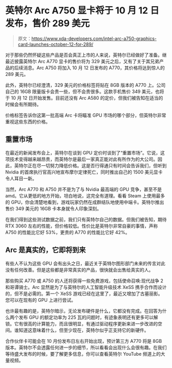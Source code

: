 # 英特尔 Arc A750 显卡将于 10 月 12 日发布，售价 289 美元

> 原文：<https://www.xda-developers.com/intel-arc-a750-graphics-card-launches-october-12-for-289/>

对于那些仍然怀疑这些产品是否会真正上市的人来说，英特尔已经做好了准备。继最近披露英特尔 Arc A770 显卡的售价将为 329 美元之后，又有了关于其兄弟产品的后续消息。Arc A750 将加入 10 月 12 日发布的 A770，其价格将达到惊人的 289 美元。

此外，英特尔已经澄清，329 美元的价格标签将贴在 8GB 版本的 A770 上。公司自己的 16GB 限量版卡会贵一些，但不会贵很多。这款手机售价 349 美元，也将于 10 月 12 日开始发售。目前还没有 Arc A580 的定价，但我们被告知在适当的时候会有所期待。

价格标签告诉你这第一批高端 Arc 卡将瞄准 GPU 市场的哪个部分，但英特尔非常重视这些东西的价格。

## 重置市场

在最近的新闻发布会上，英特尔在谈到 GPU 定价时谈到了“重置市场”。它说，这项技术变得越来越昂贵，而英特尔是最后一家真正能对此有所作为的大公司。因此，英特尔正在尽一切努力降低价格。这是否行得通只有时间会告诉我们，但听到 Nvidia 的首席执行官高兴地宣布摩尔定律死亡，同时推出自己的 1500 美元显卡令人耳目一新。

当然，Arc A770 和 A750 并不是为了与 Nvidia 最高端的 GPU 竞争，甚至不是 amd。它从更低的地方开始，坦白地说，这完全有道理。看看 Steam 上使用最多的 GPU，你会清楚地看到，游戏玩家仍然在成群结队地使用中端卡。英特尔推出售价 349 美元的 16GB 卡本身就令人印象深刻。

在我们得到这些测试数据之前，我们只有英特尔自己的数据。但我们被告知，期待 RTX 3060 左右的性能，但价格较低。性价比是英特尔非常自豪的事情，声称 A750 的性能比它好 53%，更贵的 A770 的性能比它好 42%。

## Arc 是真实的，它即将到来

有些人不认为这些 GPU 会有出头之日，最近关于英特尔图形部门未来的传言对此没有任何改善。但是这些都是非常真实的产品，很快就会出售给真实的人。

那些购买 A770 或 A750 的人还将获得一些免费游戏，包括使命召唤:现代战争 2 和哥谭骑士。Arc 显然是为了与英特尔的人工智能升级技术 XeSS 携手合作而设计的，但不是必需的。第一个 XeSS 游戏已经在这里了，最近又增加了古墓丽影。您可以在现有的 GPU 上进行尝试。

也许最有趣的是，英特尔暗示，无论发布硬件是什么，它都没有完成。在回答为什么两个发布 GPU 的额定功率为 225 瓦的问题时，有迹象表明还有更多可以解锁。它有很高的计算能力，而且很明显，有通过驱动程序更新来进一步改进的空间。谁知道这意味着什么，但至少现在，英特尔似乎正支持它的新硬件。

合作伙伴卡可能会在 10 月份发布日左右开始出现，预计第三方 A770 将是 8GB 版本。英特尔不会透露任何进一步的细节，所以看看会出现什么会很有趣。在我们等待盛大发布的时候，要了解更多信息，你可以查看英特尔 YouTube 频道上的大量视频。